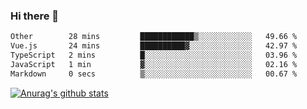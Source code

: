 ### Hi there 👋



<!--
**webB1an/webB1an** is a ✨ _special_ ✨ repository because its `README.md` (this file) appears on your GitHub profile.

Here are some ideas to get you started:

- 🔭 I’m currently working on ...
- 🌱 I’m currently learning ...
- 👯 I’m looking to collaborate on ...
- 🤔 I’m looking for help with ...
- 💬 Ask me about ...
- 📫 How to reach me: ...
- 😄 Pronouns: ...
- ⚡ Fun fact: ...
-->

<!--START_SECTION:waka-->

```txt
Other        28 mins         ████████████▒░░░░░░░░░░░░   49.66 %
Vue.js       24 mins         ██████████▓░░░░░░░░░░░░░░   42.97 %
TypeScript   2 mins          █░░░░░░░░░░░░░░░░░░░░░░░░   03.96 %
JavaScript   1 min           ▓░░░░░░░░░░░░░░░░░░░░░░░░   02.16 %
Markdown     0 secs          ▒░░░░░░░░░░░░░░░░░░░░░░░░   00.67 %
```

<!--END_SECTION:waka-->


[![Anurag's github stats](https://github-readme-stats.vercel.app/api?username=webB1an&show_icons=true&theme=radical)](https://github.com/anuraghazra/github-readme-stats)

